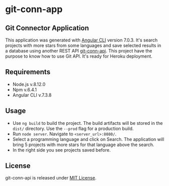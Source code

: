 # git-conn-app
## Git Connector Application

This application was generated with [Angular CLI](https://github.com/angular/angular-cli) version 7.0.3.
It's search projects with more stars from some languages and save selected results in a database using another REST API [git-conn-api](https://github.com/adilcjr/git-conn-api).
This project have the purpose to know how to use Git API. It's ready for Heroku deployment.

## Requirements

 - Node.js v.8.12.0
 - Npm v.6.4.1
 - Angular CLI v.7.3.8

## Usage

- Use `ng build` to build the project. The build artifacts will be stored in the `dist/` directory. Use the `--prod` flag for a production build.
- Run `node server`. Navigate to `<server_url>:8080/`.
- Select a programming language and click on Search. The application will bring 5 projects with more stars for that language above the search.
- In the right side you see projects saved before.

## License

git-conn-api is released under [MIT License](https://opensource.org/licenses/MIT).